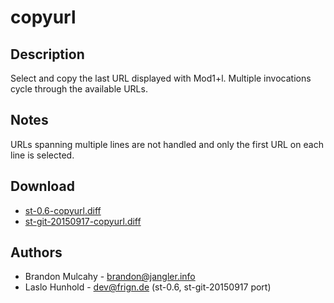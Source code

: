 copyurl
=======

Description
-----------

Select and copy the last URL displayed with Mod1+l.
Multiple invocations cycle through the available URLs.

Notes
-----

URLs spanning multiple lines are not handled and only the first
URL on each line is selected.

Download
--------

 * [st-0.6-copyurl.diff](st-0.6-copyurl.diff)
 * [st-git-20150917-copyurl.diff](st-git-20150917-copyurl.diff)

Authors
-------

 * Brandon Mulcahy - brandon@jangler.info
 * Laslo Hunhold - dev@frign.de (st-0.6, st-git-20150917 port)
